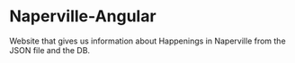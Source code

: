 # Naperville-Angular
Website that gives us information about Happenings in Naperville from the JSON file and the DB.
